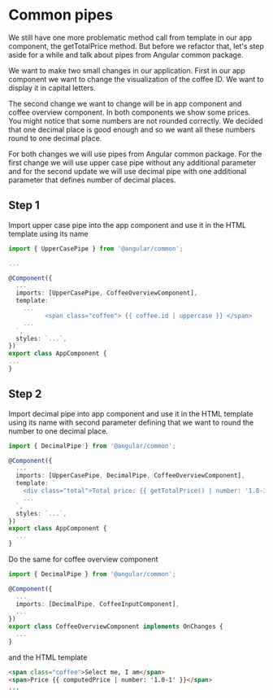 # Common pipes

We still have one more problematic method call from template in our app component, the getTotalPrice
method. But before we refactor that, let's step aside for a while and talk about pipes from Angular
common package.

We want to make two small changes in our application. First in our app component we want to change
the visualization of the coffee ID. We want to display it in capital letters.

The second change we want to change will be in app component and coffee overview component. In both
components we show some prices. You might notice that some numbers are not rounded correctly. We
decided that one decimal place is good enough and so we want all these numbers round to one decimal
place.

For both changes we will use pipes from Angular common package. For the first change we will use
upper case pipe without any additional parameter and for the second update we will use decimal pipe
with one additional parameter that defines number of decimal places.

## Step 1

Import upper case pipe into the app component and use it in the HTML template using its name

```typescript
import { UpperCasePipe } from '@angular/common';

...

@Component({
  ...
  imports: [UpperCasePipe, CoffeeOverviewComponent],
  template: `
    ...
          <span class="coffee"> {{ coffee.id | uppercase }} </span>
    ...
  `,
  styles: `...`,
})
export class AppComponent {
...
}
```

## Step 2

Import decimal pipe into app component and use it in the HTML template using its name with second
parameter defining that we want to round the number to one decimal place.

```typescript
import { DecimalPipe } from '@angular/common';

@Component({
  ...
  imports: [UpperCasePipe, DecimalPipe, CoffeeOverviewComponent],
  template: `
    <div class="total">Total price: {{ getTotalPrice() | number: '1.0-1' }}</div>
    ...
  `,
  styles: `...`,
})
export class AppComponent {
  ...
}
```

Do the same for coffee overview component

```typescript
import { DecimalPipe } from '@angular/common';

@Component({
  ...
  imports: [DecimalPipe, CoffeeInputComponent],
  ...
})
export class CoffeeOverviewComponent implements OnChanges {
  ...
}
```

and the HTML template

```html
<span class="coffee">Select me, I am</span>
<span>Price {{ computedPrice | number: '1.0-1' }}</span>
...
```
